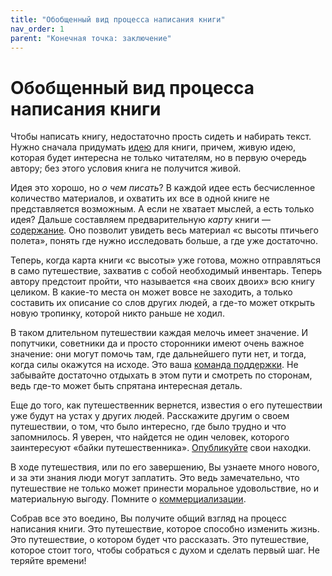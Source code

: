 ```yaml
---
title: "Обобщенный вид процесса написания книги"
nav_order: 1
parent: "Конечная точка: заключение"
---
```


# Обобщенный вид процесса написания книги

Чтобы написать книгу, недостаточно прость сидеть и набирать текст.
Нужно сначала придумать [идею](FIXME:book-idea.md) для книги, причем, живую
идею, которая будет интересна не только читателям, но в первую очередь
автору; без этого условия книга не получится живой.

Идея это хорошо, но *о чем писать*?  В каждой идее есть бесчисленное
количество материалов, и охватить их все в одной книге не
представляется возможным.  А если не хватает мыслей, а есть только
идея?  Дальше составляем предварительную *карту* книги —
[содержание](FIXME:idea.md).  Оно позволит увидеть весь материал «с высоты
птичьего полета», понять где нужно исследовать больше, а где уже
достаточно.

Теперь, когда карта книги «с высоты» уже готова, можно отправляться в
само путешествие, захватив с собой необходимый инвентарь.  Теперь
автору предстоит пройти, что называется «на своих двоих» всю книгу
целиком.  В какие-то места он может вовсе не заходить, а только
составить их описание со слов других людей, а где-то может открыть
новую тропинку, которой никто раньше не ходил.

В таком длительном путешествии каждая мелочь имеет значение.  И
попутчики, советники да и просто сторонники имеют очень важное
значение: они могут помочь там, где дальнейшего пути нет, и тогда,
когда силы окажутся на исходе.  Это ваша [команда
поддержки](FIXME:group-session.md).  Не забывайте достаточно отдыхать в этом
пути и смотреть по сторонам, ведь где-то может быть спрятана
интересная деталь.

Еще до того, как путешественник вернется, известия о его путешествии
уже будут на устах у других людей.  Расскажите другим о своем
путешествии, о том, что было интересно, где было трудно и что
запомнилось.  Я уверен, что найдется не один человек, которого
заинтересуют «байки путешественника».  [Опубликуйте](FIXME:prepub.md) свои
находки.

В ходе путешествия, или по его завершению, Вы узнаете много нового, и
за эти знания люди могут заплатить.  Это ведь замечательно, что
путешествие не только может принести моральное удовольствие, но и
материальную выгоду.  Помните о [коммерциализации](FIXME:commerc.md).

Собрав все это воедино, Вы получите общий взгляд на процесс написания
книги.  Это путешествие, которое способно изменить жизнь.  Это
путешествие, о котором будет что рассказать.  Это путешествие, которое
стоит того, чтобы собраться с духом и сделать первый шаг.  Не теряйте
времени!
